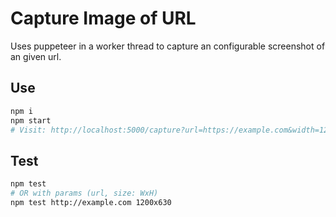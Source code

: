 # Capture Image of URL

Uses puppeteer in a worker thread to capture an configurable screenshot of an given url.

## Use
```sh
npm i
npm start
# Visit: http://localhost:5000/capture?url=https://example.com&width=1200&height=630&transparent=true
```

## Test
```sh
npm test
# OR with params (url, size: WxH)
npm test http://example.com 1200x630
```